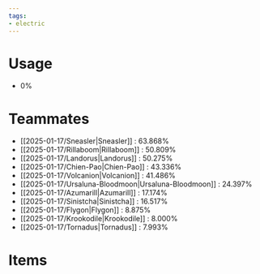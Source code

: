 ```yaml
---
tags:
- electric
---
```

# Usage
- 0%
# Teammates
- [[2025-01-17/Sneasler|Sneasler]] : 63.868%
- [[2025-01-17/Rillaboom|Rillaboom]] : 50.809%
- [[2025-01-17/Landorus|Landorus]] : 50.275%
- [[2025-01-17/Chien-Pao|Chien-Pao]] : 43.336%
- [[2025-01-17/Volcanion|Volcanion]] : 41.486%
- [[2025-01-17/Ursaluna-Bloodmoon|Ursaluna-Bloodmoon]] : 24.397%
- [[2025-01-17/Azumarill|Azumarill]] : 17.174%
- [[2025-01-17/Sinistcha|Sinistcha]] : 16.517%
- [[2025-01-17/Flygon|Flygon]] : 8.875%
- [[2025-01-17/Krookodile|Krookodile]] : 8.000%
- [[2025-01-17/Tornadus|Tornadus]] : 7.993%
# Items